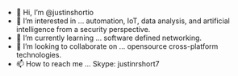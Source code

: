 - 👋 Hi, I’m @justinshortio
- 👀 I’m interested in ... automation, IoT, data analysis, and artificial intelligence from a security perspective. 
- 🌱 I’m currently learning ... software defined networking.
- 💞️ I’m looking to collaborate on ... opensource cross-platform technologies. 
- 📫 How to reach me ... Skype: justinrshort7

<!---
justinshortio/justinshortio is a ✨ special ✨ repository because its `README.md` (this file) appears on your GitHub profile.
You can click the Preview link to take a look at your changes.
--->
